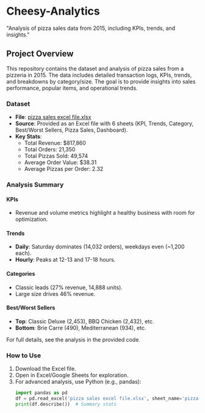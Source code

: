# Cheesy-Analytics
"Analysis of pizza sales data from 2015, including KPIs, trends, and insights."

## Project Overview
This repository contains the dataset and analysis of pizza sales from a pizzeria in 2015. The data includes detailed transaction logs, KPIs, trends, and breakdowns by category/size. The goal is to provide insights into sales performance, popular items, and operational trends.

### Dataset
- **File**: [pizza sales excel file.xlsx](pizza%20sales%20excel%20file.xlsx)
- **Source**: Provided as an Excel file with 6 sheets (KPI, Trends, Category, Best/Worst Sellers, Pizza Sales, Dashboard).
- **Key Stats**:
  - Total Revenue: $817,860
  - Total Orders: 21,350
  - Total Pizzas Sold: 49,574
  - Average Order Value: $38.31
  - Average Pizzas per Order: 2.32

### Analysis Summary
#### KPIs
- Revenue and volume metrics highlight a healthy business with room for optimization.

#### Trends
- **Daily**: Saturday dominates (14,032 orders), weekdays even (~1,200 each).
- **Hourly**: Peaks at 12-13 and 17-18 hours.

#### Categories
- Classic leads (27% revenue, 14,888 units).
- Large size drives 46% revenue.

#### Best/Worst Sellers
- **Top**: Classic Deluxe (2,453), BBQ Chicken (2,432), etc.
- **Bottom**: Brie Carre (490), Mediterranean (934), etc.

For full details, see the analysis in  the provided code.

### How to Use
1. Download the Excel file.
2. Open in Excel/Google Sheets for exploration.
3. For advanced analysis, use Python (e.g., pandas):
   ```python
   import pandas as pd
   df = pd.read_excel('pizza sales excel file.xlsx', sheet_name='pizza_sales')
   print(df.describe())  # Summary stats
